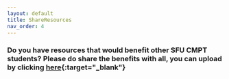 ```yaml
---
layout: default
title: ShareResources
nav_order: 4
---
```




### Do you have resources that would benefit other SFU CMPT students? Please do share the benefits with all, you can upload by clicking [here](https://www.dropbox.com/request/64EYKyPTMCRcWQSGKRd6){:target="_blank"}